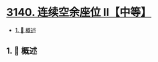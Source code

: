 # [3140. 连续空余座位 II【中等】](https://github.com/Tdahuyou/TNotes.leetcode/tree/main/notes/3140.%20%E8%BF%9E%E7%BB%AD%E7%A9%BA%E4%BD%99%E5%BA%A7%E4%BD%8D%20II%E3%80%90%E4%B8%AD%E7%AD%89%E3%80%91)

<!-- region:toc -->

- [1. 📝 概述](#1--概述)

<!-- endregion:toc -->

## 1. 📝 概述
